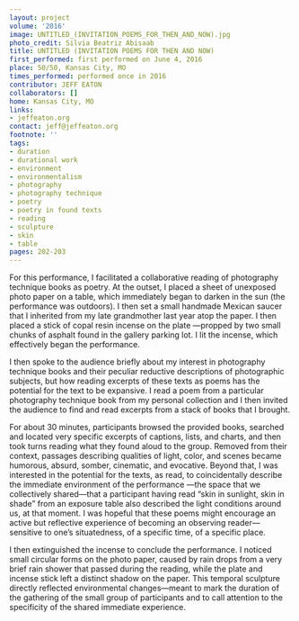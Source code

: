 ```yaml
---
layout: project
volume: '2016'
image: UNTITLED_(INVITATION_POEMS_FOR_THEN_AND_NOW).jpg
photo_credit: Silvia Beatriz Abisaab
title: UNTITLED (INVITATION POEMS FOR THEN AND NOW)
first_performed: first performed on June 4, 2016
place: 50/50, Kansas City, MO
times_performed: performed once in 2016
contributor: JEFF EATON
collaborators: []
home: Kansas City, MO
links:
- jeffeaton.org
contact: jeff@jeffeaton.org
footnote: ''
tags:
- duration
- durational work
- environment
- environmentalism
- photography
- photography technique
- poetry
- poetry in found texts
- reading
- sculpture
- skin
- table
pages: 202-203
---
```


For this performance, I facilitated a collaborative reading of photography technique books as poetry. At the outset, I placed a sheet of unexposed photo paper on a table, which immediately began to darken in the sun (the performance was outdoors). I then set a small handmade Mexican saucer that I inherited from my late grandmother last year atop the paper. I then placed a stick of copal resin incense on the plate —propped by two small chunks of asphalt found in the gallery parking lot. I lit the incense, which effectively began the performance.

I then spoke to the audience briefly about my interest in photography technique books and their peculiar reductive descriptions of photographic subjects, but how reading excerpts of these texts as poems has the potential for the text to be expansive. I read a poem from a particular photography technique book from my personal collection and I then invited the audience to find and read excerpts from a stack of books that I brought.

For about 30 minutes, participants browsed the provided books, searched and located very specific excerpts of captions, lists, and charts, and then took turns reading what they found aloud to the group. Removed from their context, passages describing qualities of light, color, and scenes became humorous, absurd, somber, cinematic, and evocative. Beyond that, I was interested in the potential for the texts, as read, to coincidentally describe the immediate environment of the performance —the space that we collectively shared—that a participant having read “skin in sunlight, skin in shade” from an exposure table also described the light conditions around us, at that moment. I was hopeful that these poems might encourage an active but reflective experience of becoming an observing reader—sensitive to one’s situatedness, of a specific time, of a specific place.

I then extinguished the incense to conclude the performance. I noticed small circular forms on the photo paper, caused by rain drops from a very brief rain shower that passed during the reading, while the plate and incense stick left a distinct shadow on the paper. This temporal sculpture directly reflected environmental changes—meant to mark the duration of the gathering of the small group of participants and to call attention to the specificity of the shared immediate experience.
